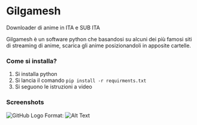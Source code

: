 # Gilgamesh
Downloader di anime in ITA e SUB ITA

Gilgamesh è un software python che basandosi su alcuni dei più famosi siti di streaming di anime, scarica gli anime posizionandoli in apposite cartelle.

### Come si installa?
1. Si installa python
2. Si lancia il comando `pip install -r requirments.txt`
3. Si seguono le istruzioni a video

### Screenshots

![GitHub Logo](/screenshots/1(1).png)
Format: ![Alt Text](url)
